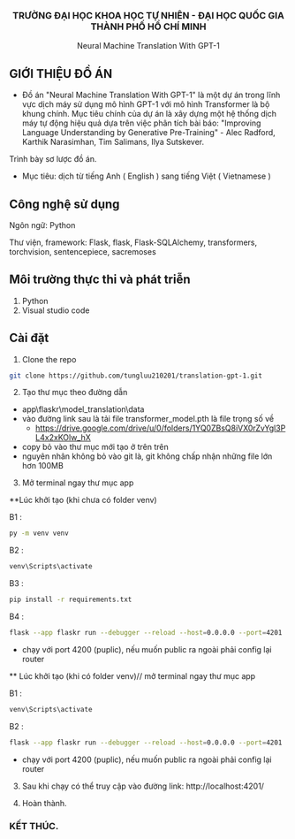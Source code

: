 <!-- PROJECT LOGO -->
<br />
<div align="center">
  <h3 align="center">TRƯỜNG ĐẠI HỌC KHOA HỌC TỰ NHIÊN - ĐẠI HỌC QUỐC GIA THÀNH PHỐ HỒ CHÍ MINH</h3>

  <p align="center">
    Neural Machine Translation With GPT-1
</div>


## GIỚI THIỆU ĐỒ ÁN
- Đồ án "Neural Machine Translation With GPT-1" là một dự án trong lĩnh vực dịch máy sử dụng mô hình GPT-1 với mô hình Transformer là bộ khung chính. Mục tiêu chính của dự án là xây dựng một hệ thống dịch máy tự động hiệu quả dựa trên việc phân tích bài báo: "Improving Language Understanding by Generative Pre-Training" - Alec Radford, Karthik Narasimhan, Tim Salimans, Ilya Sutskever.

Trình bày sơ lược đồ án.
-	Mục tiêu: dịch từ tiếng Anh ( English ) sang tiếng Việt ( Vietnamese )

## Công nghệ sử dụng 
Ngôn ngữ: Python

Thư viện, framework: Flask, flask, Flask-SQLAlchemy, transformers, torchvision, sentencepiece, sacremoses

## Môi trường thực thi và phát triễn 
1. Python
2. Visual studio code
 
## Cài đặt
1. Clone the repo
  ```sh
  git clone https://github.com/tungluu210201/translation-gpt-1.git
  ```
2. Tạo thư mục theo đường dẫn
  - app\flaskr\model_translation\data
  - vào đường link sau là tải file transformer_model.pth là file trọng số về 
    + https://drive.google.com/drive/u/0/folders/1YQ0ZBsQ8iVX0rZvYgl3PL4x2xKOlw_hX
  - copy bỏ vào thư mục mới tạo ở trên trên
  - nguyên nhân không bỏ vào git là, git không chấp nhận những file lớn hơn 100MB

3. Mở terminal ngay thư mục app

  **Lúc khởi tạo (khi chưa có folder venv)

  B1 : 
  ```sh
  py -m venv venv
  ```
  B2 : 
  ```sh
  venv\Scripts\activate
  ```
  B3 : 
  ```sh
  pip install -r requirements.txt
  ```
  B4 : 
  ```sh
  flask --app flaskr run --debugger --reload --host=0.0.0.0 --port=4201 
  ```
  + chạy với port 4200 (puplic), nếu muốn public ra ngoài phải config lại router
  
  
  ** Lúc khởi tạo (khi có folder venv)// mở terminal ngay thư mục app

  B1 : 
  ```sh
  venv\Scripts\activate
  ```
  B2 :
  ```sh
  flask --app flaskr run --debugger --reload --host=0.0.0.0 --port=4201 
  ```
  + chạy với port 4200 (puplic), nếu muốn public ra ngoài phải config lại router
3. Sau khi chạy có thể truy cập vào đường link: http://localhost:4201/

4. Hoàn thành.

### KẾT THÚC.

<br/>

